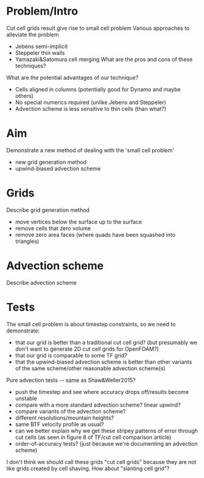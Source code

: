 Problem/Intro
=============
Cut cell grids result give rise to small cell problem
Various approaches to alleviate the problem
- Jebens semi-implicit
- Steppeler thin walls
- Yamazaki&Satomura cell merging
What are the pros and cons of these techniques?

What are the potential advantages of our technique?
- Cells aligned in columns (potentially good for Dynamo and maybe others)
- No special numerics required (unlike Jebens and Steppeler)
- Advection scheme is less sensitive to thin cells (than what?)

Aim
===
Demonstrate a new method of dealing with the 'small cell problem'
- new grid generation method
- upwind-biased advection scheme

Grids
=====
Describe grid generation method
- move vertices below the surface up to the surface
- remove cells that zero volume
- remove zero area faces (where quads have been squashed into triangles)

Advection scheme
================
Describe advection scheme

Tests
=====
The small cell problem is about timestep constraints, so we need to demonstrate:
- that our grid is better than a traditional cut cell grid? (but presumably we don't want to generate 2D cut cell grids for OpenFOAM?)
- that our grid is comparable to some TF grid?
- that the upwind-biased advection scheme is better than other variants of the same scheme/other reasonable advection scheme(s)

Pure advection tests -- same as Shaw&Weller2015?
- push the timestep and see where accuracy drops off/results become unstable
- compare with a more standard advection scheme? linear upwind?
- compare variants of the advection scheme?
- different resolutions/mountain heights?
- same BTF velocity profile as usual?
- can we better explain why we get these stripey patterns of error through cut cells (as seen in figure 8 of TF/cut cell comparison article)
- order-of-accuracy tests? (just because we're documenting an advection scheme)

I don't think we should call these grids "cut cell grids" because they are not like grids created by cell shaving.  How about "slanting cell grid"?
